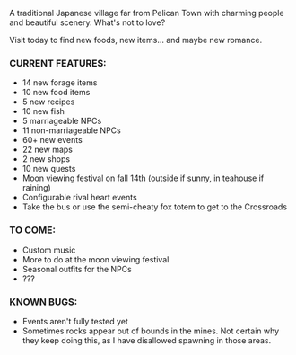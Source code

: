 A traditional Japanese village far from Pelican Town with charming people and beautiful scenery. What's not to love?

Visit today to find new foods, new items... and maybe new romance.

### CURRENT FEATURES: ###

- 14 new forage items
- 10 new food items
- 5 new recipes
- 10 new fish
- 5 marriageable NPCs
- 11 non-marriageable NPCs
- 60+ new events
- 22 new maps
- 2 new shops
- 10 new quests
- Moon viewing festival on fall 14th (outside if sunny, in teahouse if raining)
- Configurable rival heart events
- Take the bus or use the semi-cheaty fox totem to get to the Crossroads

### TO COME: ###

- Custom music
- More to do at the moon viewing festival
- Seasonal outfits for the NPCs
- ???

### KNOWN BUGS: ###

- Events aren't fully tested yet
- Sometimes rocks appear out of bounds in the mines. Not certain why they keep doing this, as I have disallowed spawning in those areas.
